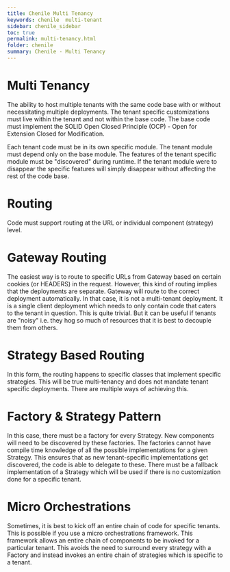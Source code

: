 ```yaml
---
title: Chenile Multi Tenancy
keywords: chenile  multi-tenant
sidebar: chenile_sidebar
toc: true
permalink: multi-tenancy.html
folder: chenile
summary: Chenile - Multi Tenancy
---
```


# Multi Tenancy

The ability to host multiple tenants with the same code base with or without necessitating multiple deployments. The tenant specific customizations must live within the tenant and not within the base code. The base code must implement the SOLID Open Closed Principle (OCP) - Open for Extension Closed for Modification.

Each tenant code must be in its own specific module. The tenant module must depend only on the base module. The features of the tenant specific module must be "discovered" during runtime. If the tenant module were to disappear the specific features will simply disappear without affecting the rest of the code base.

# Routing
Code must support routing at the URL or individual component (strategy) level.

# Gateway Routing
The easiest way is to route to specific URLs from Gateway based on certain cookies (or HEADERS) in the request. However, this kind of routing implies that the deployments are separate. Gateway will route to the correct deployment automatically. In that case, it is not a multi-tenant deployment. It is a single client deployment which needs to only contain code that caters to the tenant in question. This is quite trivial. But it can be useful if tenants are "noisy" i.e. they hog so much of resources that it is best to decouple them from others. 

# Strategy Based Routing
In this form, the routing happens to specific classes that implement specific strategies. This will be true multi-tenancy and does not mandate tenant specific deployments. There are multiple ways of achieving this.

# Factory & Strategy Pattern
In this case, there must be a factory for every Strategy. New components will need to be discovered by these factories. The factories cannot have compile time knowledge of all the possible implementations for a given Strategy. This ensures that as new tenant-specific implementations get discovered, the code is able to delegate to these. There must be a fallback implementation of a Strategy which will be used if there is no customization done for a specific tenant. 

# Micro Orchestrations
Sometimes, it is best to kick off an entire chain of code for specific tenants. This is possible if you use a micro orchestrations framework. This framework allows an entire chain of components to be invoked for a particular tenant. This avoids the need to surround every strategy with a Factory and instead invokes an entire chain of strategies which is specific to a tenant.

 